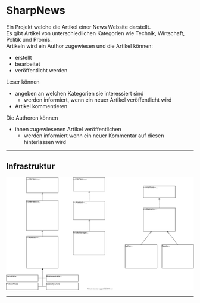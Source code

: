 # SharpNews

Ein Projekt welche die Artikel einer News Website darstellt.  
Es gibt Artikel von unterschiedlichen Kategorien wie Technik, Wirtschaft, Politik und Promis.  
Artikeln wird ein Author zugewiesen und die Artikel können:
- erstellt
- bearbeitet
- veröffentlicht werden  

Leser können
- angeben an welchen Kategorien sie interessiert sind 
    - werden informiert, wenn ein neuer Artikel veröffentlicht wird
- Artikel kommentieren

Die Authoren können
- ihnen zugewiesenen Artikel veröffentlichen
    - werden informiert wenn ein neuer Kommentar auf diesen hinterlassen wird

---

## Infrastruktur

![UML](SharpNewsUML.drawio.svg)

---